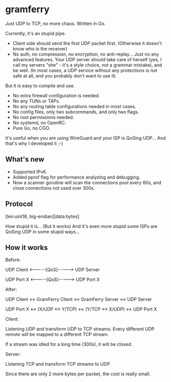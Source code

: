 <!--
 * @Author: FunctionSir
 * @License: AGPLv3
 * @Date: 2025-09-02 12:56:50
 * @LastEditTime: 2025-09-06 11:22:58
 * @LastEditors: FunctionSir
 * @Description: -
 * @FilePath: /gramferry/README.md
-->

# gramferry

Just UDP to TCP, no more chaos. Written in Go.

Currently, it's an stupid pipe.

- Client side should send the first UDP packet first. (Otherwise it doesn't know who is the receiver)
- No auth, no compression, no encryption, no anti-replay... Just no any advanced features. Your UDP server should take care of herself (yes, I call my servers "she" - it's a style choice, not a grammar mistake), and be well. (In most cases, a UDP service without any protections is not safe at all, and you probably don't want to use it)

But it is easy to compile and use.

- No extra firewall configuration is needed.
- No any TUNs or TAPs.
- No any routing table configurations needed in most cases.
- No config files, only two subcommands, and only two flags.
- No root permissions needed.
- No systemd, no OpenRC.
- Pure Go, no CGO.

It's useful when you are using WireGuard and your ISP is QoSing UDP... And that's why I developed it ;-)

## What's new

- Supported IPv6.
- Added pprof flag for performance analyzing and debugging.
- Now a scanner gorutine will scan the connections pool every 60s, and close connections not used over 300s.

## Protocol

\[len:uint16, big-endian\]\[data:bytes\]

How stupid it is... (But it works) And it's even more stupid some ISPs are QoSing UDP in some stupid ways...

## How it works

Before:

UDP Client <-----\[QoS\]-----> UDP Server

UDP Port X <-----\[QoS\]-----> UDP Port X

After:

UDP Client <->  GramFerry Client  <-> GramFerry Server <-> UDP Server

UDP Port X <->  (X/UDP <-> Y/TCP) <-> (Y/TCP <-> X/UDP) <-> UDP Port X

Client:

Listening UDP and transform UDP to TCP streams. Every different UDP remote will be mapped to a different TCP stream.

If a stream was idled for a long time (300s), it will be closed.

Server:

Listening TCP and transform TCP streams to UDP.

Since there are only 2 more bytes per packet, the cost is really small.
